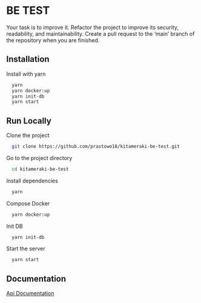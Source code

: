 
# BE TEST

Your task is to improve it.
Refactor the project to improve its security, readability, and maintainability. Create a
pull request to the ‘main’ branch of the repository when you are finished.


## Installation

Install with yarn

```bash
  yarn
  yarn docker:up
  yarn init-db
  yarn start
```
    
## Run Locally

Clone the project

```bash
  git clone https://github.com/prastowo18/kitameraki-be-test.git
```

Go to the project directory

```bash
  cd kitameraki-be-test
```

Install dependencies

```bash
  yarn
```

Compose Docker

```bash
  yarn docker:up
```

Init DB

```bash
  yarn init-db
```

Start the server

```bash
  yarn start
```


## Documentation

[Api Documentation](https://documenter.getpostman.com/view/34815304/2sB3BLiT1u)

